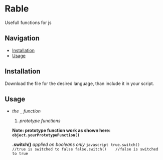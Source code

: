 # Rable

Usefull functions for js

## Navigation
- [Installation](#Installation)
- [Usage](#Usage)

## Installation

Download the file for the desired language, than include it in your script.

## Usage

* _the ```_``` function_
  1. _prototype functions_
  
    __Note: prototype function work as shown here: ```object.yourPrototypeFunction()```__
    
    __.switch()__
      _applied on booleans only_
      ```javascript
        true.switch()     //true is switched to false
        false.switch()    //false is switched to true
      ```

